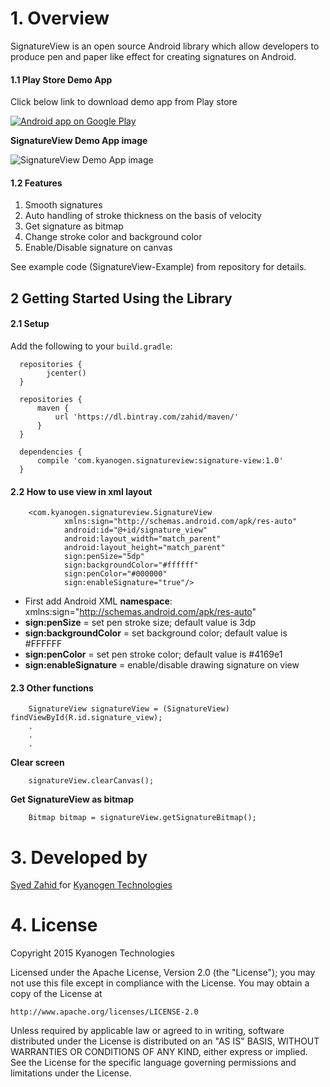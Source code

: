 # 1. Overview

SignatureView is an open source Android library which allow developers to produce pen and paper like effect for creating signatures on Android. 

#### 1.1 Play Store Demo App

Click below link to download demo app from Play store

<a href="https://play.google.com/store/apps/details?id=com.kyanogen.signature">
  <img alt="Android app on Google Play"
       src="https://developer.android.com/images/brand/en_app_rgb_wo_45.png" />
</a>

**SignatureView Demo App image**

![SignatureView Demo App image](http://s22.postimg.org/su5uzwoqp/image.png)

#### 1.2 Features

1. Smooth signatures
2. Auto handling of stroke thickness on the basis of velocity
3. Get signature as bitmap
4. Change stroke color and background color
5. Enable/Disable signature on canvas

See example code (SignatureView-Example) from repository for details.

## 2 Getting Started Using the Library

#### 2.1 Setup

Add the following to your `build.gradle`:
      
      repositories {
            jcenter()
      }
      
      repositories {
          maven {
              url 'https://dl.bintray.com/zahid/maven/'
          }
      }
      
      dependencies {
          compile 'com.kyanogen.signatureview:signature-view:1.0'
      }

#### 2.2 How to use view in xml layout

        <com.kyanogen.signatureview.SignatureView
                xmlns:sign="http://schemas.android.com/apk/res-auto"
                android:id="@+id/signature_view"
                android:layout_width="match_parent"
                android:layout_height="match_parent"
                sign:penSize="5dp"
                sign:backgroundColor="#ffffff"
                sign:penColor="#000000"
                sign:enableSignature="true"/>

* First add Android XML **namespace**: xmlns:sign="http://schemas.android.com/apk/res-auto"
* **sign:penSize** = set pen stroke size; default value is 3dp
* **sign:backgroundColor** = set background color; default value is #FFFFFF
* **sign:penColor** = set pen stroke color; default value is #4169e1
* **sign:enableSignature** = enable/disable drawing signature on view


#### 2.3 Other functions

        SignatureView signatureView = (SignatureView) findViewById(R.id.signature_view);
        .
        .
        .

**Clear screen**

        signatureView.clearCanvas();

**Get SignatureView as bitmap**

        Bitmap bitmap = signatureView.getSignatureBitmap();

# 3. Developed by
<a href="https://www.linkedin.com/in/zahidsha/">Syed Zahid </a> for <a href="https://www.facebook.com/Kyanogen/">Kyanogen Technologies</a>


# 4. License

Copyright 2015 Kyanogen Technologies

Licensed under the Apache License, Version 2.0 (the "License");
you may not use this file except in compliance with the License.
You may obtain a copy of the License at

    http://www.apache.org/licenses/LICENSE-2.0

Unless required by applicable law or agreed to in writing, software
distributed under the License is distributed on an "AS IS" BASIS,
WITHOUT WARRANTIES OR CONDITIONS OF ANY KIND, either express or implied.
See the License for the specific language governing permissions and
limitations under the License.
